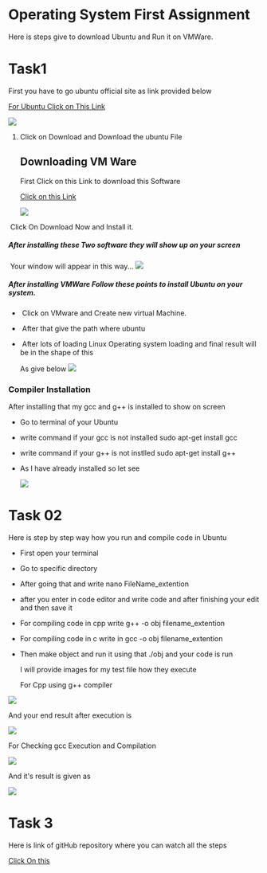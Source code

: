 # Operating System First Assignment

Here is steps give to download Ubuntu and Run it on VMWare.

# Task1 

First you have to go ubuntu official site as link provided below

[For Ubuntu Click on This Link](https://ubuntu.com/desktop)

![](C:\Users\Irfan\Documents\Ubunto.PNG)

1. Click on Download and Download the ubuntu File

   

   ## Downloading VM Ware

   First Click on this Link to download this Software

   [Click on this Link](https://www.vmware.com/products/workstation-player/workstation-player-evaluation.html)

   ![](C:\Users\Irfan\Documents\vmwar.PNG)

​        Click On Download Now and Install it.

#####          After installing these Two software they will show up on your screen


​        Your window will appear in this way...
![](C:\Users\Irfan\Documents\vma.PNG)



#####         After installing VMWare Follow these points to install Ubuntu on your system.

- ​         Click on VMware and Create new virtual Machine.

- ​         After that give the path where ubuntu 

- ​         After lots of loading Linux Operating system loading and final result will be in the shape of this

  As give below
  ![](C:\Users\Irfan\Documents\ubuntu2.PNG)

### Compiler  Installation

After installing that my gcc and g++ is installed to show on screen

- Go to terminal of your Ubuntu 

- write command if your gcc is not installed sudo apt-get install gcc

- write command if your g++ is not instlled   sudo apt-get install g++

- As I have already installed so let see

  ![](C:\Users\Irfan\Documents\both.PNG)

# Task 02

Here is step by step way how you run and compile code in Ubuntu

- First open your terminal

- Go to specific directory

- After going that and write nano FileName_extention

- after you enter in code editor and write code and after finishing your edit and then save it

- For compiling code in cpp write g++ -o obj filename_extention

- For compiling code in c write in gcc -o obj filename_extention

- Then make object and run it using that ./obj and your code is run 

  I will provide images for my test file how they execute

  For Cpp using g++ compiler 
  

![](C:\Users\Irfan\Documents\gcc2.PNG)


And your end result after execution is

![](C:\Users\Irfan\Documents\executeG++.PNG)



For Checking gcc Execution and Compilation

![](C:\Users\Irfan\Documents\gcc2code.PNG)

And it's result is given as

![](C:\Users\Irfan\Documents\gccExe.PNG)



# Task 3

Here is link of gitHub repository where you can watch all the steps

[Click On this](https://github.com/muhammadasif456/Os_lab1/blob/main/OS%20Lab_1.md)
